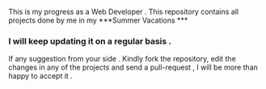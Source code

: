 This is my progress as a Web Developer . 
This repository contains all projects done by me in my ***Summer Vacations ***
### I will keep updating it on a regular basis .
If any suggestion from your side . Kindly fork the repository, edit the changes in any of the projects and send a pull-request , I will be more than happy to accept it .


